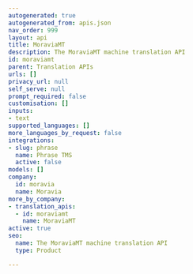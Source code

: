 ```yaml
---
autogenerated: true
autogenerated_from: apis.json
nav_order: 999
layout: api
title: MoraviaMT
description: The MoraviaMT machine translation API
id: moraviamt
parent: Translation APIs
urls: []
privacy_url: null
self_serve: null
prompt_required: false
customisation: []
inputs:
- text
supported_languages: []
more_languages_by_request: false
integrations:
- slug: phrase
  name: Phrase TMS
  active: false
models: []
company:
  id: moravia
  name: Moravia
more_by_company:
- translation_apis:
  - id: moraviamt
    name: MoraviaMT
active: true
seo:
  name: The MoraviaMT machine translation API
  type: Product

---
```


